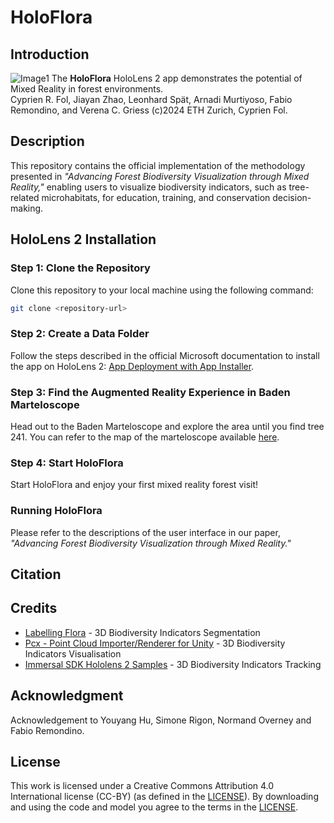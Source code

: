 # HoloFlora
## Introduction
![Image1](Images/img1.png)
The **HoloFlora** HoloLens 2 app demonstrates the potential of Mixed Reality in forest environments.<br>
Cyprien R. Fol, Jiayan Zhao, Leonhard Spät, Arnadi Murtiyoso, Fabio Remondino, and Verena C. Griess
(c)2024 ETH Zurich, Cyprien Fol.

## Description
This repository contains the official implementation of the methodology presented in *"Advancing Forest Biodiversity Visualization through Mixed Reality,"* enabling users to visualize biodiversity indicators, such as tree-related microhabitats, for education, training, and conservation decision-making.

## HoloLens 2 Installation

### Step 1: Clone the Repository
Clone this repository to your local machine using the following command:

```bash
git clone <repository-url>
```

### Step 2: Create a Data Folder
Follow the steps described in the official Microsoft documentation to install the app on HoloLens 2: [App Deployment with App Installer](https://learn.microsoft.com/en-us/hololens/app-deploy-app-installer).

### Step 3: Find the Augmented Reality Experience in Baden Marteloscope
Head out to the Baden Marteloscope and explore the area until you find tree 241. You can refer to the map of the marteloscope available [here](http://iplus.efi.int/uploads/CH_InfoSheet_Baden_en.pdf).

### Step 4: Start HoloFlora
Start HoloFlora and enjoy your first mixed reality forest visit!

### Running HoloFlora
Please refer to the descriptions of the user interface in our paper, *"Advancing Forest Biodiversity Visualization through Mixed Reality."*

## Citation

## Credits
- [Labelling Flora](https://github.com/cyprienfol/LabellingFlora) - 3D Biodiversity Indicators Segmentation
- [Pcx - Point Cloud Importer/Renderer for Unity](https://github.com/keijiro/Pcx) - 3D Biodiversity Indicators Visualisation
- [Immersal SDK Hololens 2 Samples](https://github.com/immersal/immersal-sdk-hololens2-samples/) - 3D Biodiversity Indicators Tracking

## Acknowledgment
Acknowledgement to Youyang Hu, Simone Rigon, Normand Overney and Fabio Remondino.

## License
This work is licensed under a Creative Commons Attribution 4.0 International license (CC-BY) (as defined in the [LICENSE](LICENSE.md)).
By downloading and using the code and model you agree to the terms in the [LICENSE](LICENSE.md).



